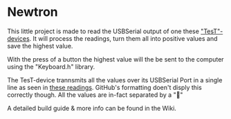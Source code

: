 # Newtron



This little project is made to read the USBSerial output of one these ["TesT"-devices](https://www.test-gmbh.com/de/produkte/pruefmaschinen/einfache-pruefrahmen/modell-105/).
It will process the readings, turn them all into positive values and save the highest value.

With the press of a button the highest value will the be sent to the computer using the "Keyboard.h" library.


The TesT-device trannsmits all the values over its USBSerial Port in a single line as seen in [these readings](misc/OG_readings.txt).
GitHub's formatting doen't disply this correctly though. All the values are in-fact separated by a ""

A detailed build guide & more info can be found in the Wiki.
